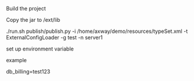 Build the project

Copy the jar to /ext/lib

./run.sh publish/publish.py -i /home/axway/demo/resources/typeSet.xml -t ExternalConfigLoader -g test -n server1

set up environment variable

example

db_billing=test123